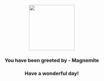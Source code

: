 <p align="center">
    <img src="https://raw.githubusercontent.com/PokeAPI/sprites/master/sprites/pokemon/81.png" width="150" height="150">
</p>
<h3 align="center">You have been greeted by - <b>Magnemite</b></h3>
<h3 align="center">Have a wonderful day!</h3>
